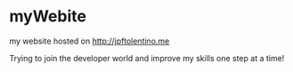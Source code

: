 # myWebite
my website hosted on http://jpftolentino.me

Trying to join the developer world and improve my skills one step at a time!
